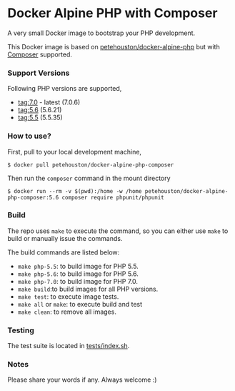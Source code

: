 # Docker Alpine PHP with Composer

A very small Docker image to bootstrap your PHP development.

This Docker image is based on [petehouston/docker-alpine-php](https://github.com/petehouston/docker-alpine-php) but with [Composer](getcomposer.org) supported.

### Support Versions

Following PHP versions are supported,

* [tag:7.0](src/7.0/Dockerfile) - latest (7.0.6)
* [tag:5.6](src/5.6/Dockerfile) (5.6.21)
* [tag:5.5](src/5.5/Dockerfile) (5.5.35)

### How to use?

First, pull to your local development machine,

```
$ docker pull petehouston/docker-alpine-php-composer
```

Then run the `composer` command in the mount directory

```
$ docker run --rm -v $(pwd):/home -w /home petehouston/docker-alpine-php-composer:5.6 composer require phpunit/phpunit
```

### Build

The repo uses `make` to execute the command, so you can either use `make` to build or manually issue the commands.

The build commands are listed below:

* `make php-5.5`: to build image for PHP 5.5.
* `make php-5.6`: to build image for PHP 5.6.
* `make php-7.0`: to build image for PHP 7.0.
* `make build`:to build images for all PHP versions.
* `make test`: to execute image tests.
* `make all` or `make`: to execute build and test
* `make clean`: to remove all images.

### Testing

The test suite is located in [tests/index.sh](tests/index.sh).

### Notes

Please share your words if any. Always welcome :)